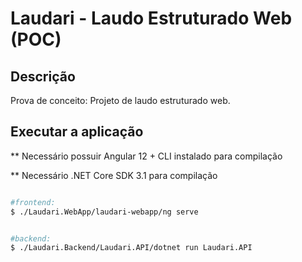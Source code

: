# Laudari - Laudo Estruturado Web (POC)

## Descrição

Prova de conceito: Projeto de laudo estruturado web.

## Executar a aplicação

** Necessário possuir Angular 12 + CLI instalado para compilação 

** Necessário .NET Core SDK 3.1 para compilação

```bash

#frontend:
$ ./Laudari.WebApp/laudari-webapp/ng serve


#backend:
$ ./Laudari.Backend/Laudari.API/dotnet run Laudari.API
```
